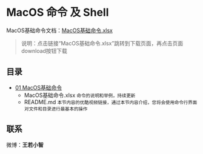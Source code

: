 # MacOS 命令 及 Shell

MacOS基础命令文档：[MacOS基础命令.xlsx](https://github.com/zimingwz/macos_command/blob/master/01_command_base/MacOS%E5%9F%BA%E7%A1%80%E5%91%BD%E4%BB%A4.xlsx)
> 说明：点击链接“MacOS基础命令.xlsx”跳转到下载页面，再点击页面download按钮下载

## 目录
* [01 MacOS基础命令](https://github.com/zimingwz/macos_command/tree/master/01_command_base)
	* MacOS基础命令.xlsx `命令的说明和举例，持续更新`
	* README.md `本节内容的优酷视频链接，通过本节内容介绍，您将会使用命令行界面对文件和目录进行最基本的操作`


## 联系
微博：**王若小智**
